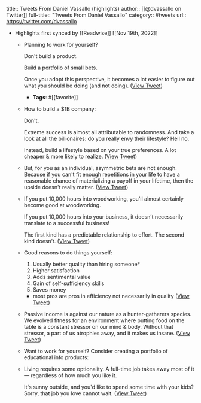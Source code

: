 title:: Tweets From Daniel Vassallo (highlights)
author:: [[@dvassallo on Twitter]]
full-title:: "Tweets From Daniel Vassallo"
category:: #tweets
url:: https://twitter.com/dvassallo

- Highlights first synced by [[Readwise]] [[Nov 19th, 2022]]
	- Planning to work for yourself?
	  
	  Don't build a product.
	  
	  Build a portfolio of small bets.
	  
	  Once you adopt this perspective, it becomes a lot easier to figure out what you should be doing (and not doing). ([View Tweet](https://twitter.com/dvassallo/status/1393780653494206470))
		- **Tags**: #[[favorite]]
	- How to build a $1B company:
	  
	  Don't.
	  
	  Extreme success is almost all attributable to randomness. And take a look at all the billionaires: do you really envy their lifestyle? Hell no.
	  
	  Instead, build a lifestyle based on your true preferences. A lot cheaper & more likely to realize. ([View Tweet](https://twitter.com/dvassallo/status/1395932810959986690))
	- But, for you as an individual, asymmetric bets are not enough. Because if you can't fit enough repetitions in your life to have a reasonable chance of materializing a payoff in your lifetime, then the upside doesn't really matter. ([View Tweet](https://twitter.com/dvassallo/status/1369000656091111438))
	- If you put 10,000 hours into woodworking, you'll almost certainly become good at woodworking.
	  
	  If you put 10,000 hours into your business, it doesn’t necessarily translate to a successful business!
	  
	  The first kind has a predictable relationship to effort. The second kind doesn’t. ([View Tweet](https://twitter.com/dvassallo/status/1398728680382238720))
	- Good reasons to do things yourself:
	  
	  1. Usually better quality than hiring someone*
	  2. Higher satisfaction
	  3. Adds sentimental value
	  4. Gain of self-sufficiency skills
	  5. Saves money
	  
	  * most pros are pros in efficiency not necessarily in quality ([View Tweet](https://twitter.com/dvassallo/status/1408706663515889665))
	- Passive income is against our nature as a hunter-gatherers species. We evolved fitness for an environment where putting food on the table is a constant stressor on our mind & body. Without that stressor, a part of us atrophies away, and it makes us insane. ([View Tweet](https://twitter.com/dvassallo/status/1410528370622877698))
	- Want to work for yourself? Consider creating a portfolio of educational info products:
	- Living requires some optionality. A full-time job takes away most of it — regardless of how much you like it.
	  
	  It's sunny outside, and you'd like to spend some time with your kids? Sorry, that job you love cannot wait. ([View Tweet](https://twitter.com/dvassallo/status/1444450768812052483))